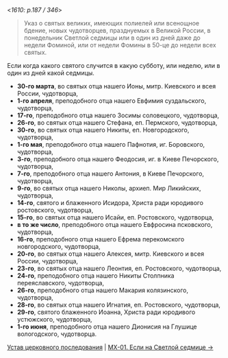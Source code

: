 
<*1610: p.187 / 346*>

> Указ о святых великих, имеющих полиелей или всенощное бдение, новых 
> чудотворцев, празднуемых в Великой России, в понедельник Светлой седмицы или
> в один из дней даже до недели Фоминой, или от недели Фомины в 50-це до недели
> всех святых.

Если когда какого святого случится в какую субботу, или неделю, или в один из дней 
какой седмицы.

- **30-го марта**, во святых отца нашего Ионы, митр. Киевского и всея России, чудотворца,
- **1-го апреля**, преподобного отца нашего Евфимия суздальского, чудотворца,
- **17-го**, преподобного отца нашего Зосимы соловецкого, чудотворца,
- **26-го**, во святых отца нашего Стефана, еп. Пермского, чудотворца,
- **30-го**, во святых отца нашего Никиты, еп. Новгородского, чудотворца,
- **1-го мая**, преподобного отца нашего Пафнотия, иг. Боровского, чудотворца,
- **3-го**, преподобного отца нашего Феодосия, иг. в Киеве Печорского, чудотворца,
- **7-го**, преподобного отца нашего Антония, в Киеве Печорского, чудотворца,
- **9-го**, во святых отца нашего Николы, архиеп. Мир Ликийских, чудотворца,
- **14-го**, святого и блаженного Исидора, Христа ради юродивого ростовского, чудотворца,
- **15-го**, во святых отца нашего Исайи, еп. Ростовского, чудотворца,
- **в то же число**, преподобного отца нашего Евфросина псковского, чудотворца,
- **16-го**, преподобного отца нашего Ефрема перекомского новгородского, чудотворца,
- **20-го**, во святых отца нашего Алексея, митр. Киевского и всея России, чудотворца,
- **23-го**, во святых отца нашего Леонтия, еп. Ростовского, чудотворца,
- **24-го**, преподобного отца нашего Никиты Столпника переяславского, чудотворца,
- **26-го**, преподобного отца нашего Макария колязинского, чудотворца,
- **28-го**, во святых отца нашего Игнатия, еп. Ростовского, чудотворца,
- **29-го**, святого блаженного Иоанна, Христа ради юродивого устюжского, чудотворца,
- **1-го июня**, преподобного отца нашего Дионисия на Глушице вологодского, чудотворца.

[Устав церковного последования](README.md)
| [МX-01. Если на Светлой седмице →](m_a_002.md)
